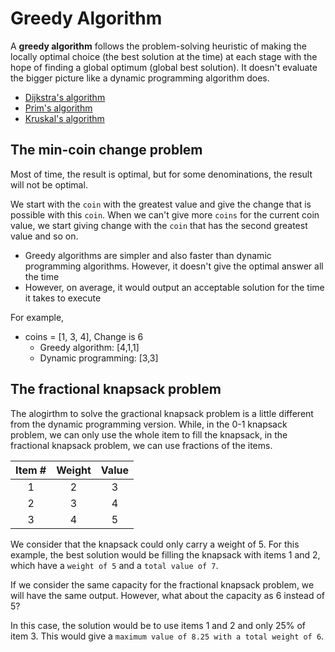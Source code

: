 # Greedy Algorithm

A **greedy algorithm** follows the problem-solving heuristic of making the locally optimal choice (the best solution at the time) at each stage with the hope of finding a global optimum (global best solution). It doesn't evaluate the bigger picture like a dynamic programming algorithm does.

- <a href="https://github.com/PureDevPer/BasicJavaScript/blob/master/Data%20Structure%20and%20Algorithm/Graphs/Shortest%20Path/Dijkstra.js" target=_blank>Dijkstra's algorithm</a>
- <a href="https://github.com/PureDevPer/BasicJavaScript/blob/master/Data%20Structure%20and%20Algorithm/Graphs/Minimum%20Spanning%20Tree/prim.js" target=_blank>Prim's algorithm</a>
- <a href="https://github.com/PureDevPer/BasicJavaScript/blob/master/Data%20Structure%20and%20Algorithm/Graphs/Minimum%20Spanning%20Tree/kruskal.js" target=_blank>Kruskal's algorithm</a>

## The min-coin change problem

Most of time, the result is optimal, but for some denominations, the result will not be optimal.

We start with the `coin` with the greatest value and give the change that is possible with this `coin`. When we can't give more `coins` for the current coin value, we start giving change with the `coin` that has the second greatest value and so on.

- Greedy algorithms are simpler and also faster than dynamic programming algorithms. However, it doesn't give the optimal answer all the time
- However, on average, it would output an acceptable solution for the time it takes to execute

For example,

- coins = [1, 3, 4], Change is 6
  - Greedy algorithm: [4,1,1]
  - Dynamic programming: [3,3]

## The fractional knapsack problem

The alogirthm to solve the gractional knapsack problem is a little different from the dynamic programming version. While, in the 0-1 knapsack problem, we can only use the whole item to fill the knapsack, in the fractional knapsack problem, we can use fractions of the items.

| **Item #** | **Weight** | **Value** |
| :--------: | :--------: | :-------: |
|     1      |     2      |     3     |
|     2      |     3      |     4     |
|     3      |     4      |     5     |

We consider that the knapsack could only carry a weight of 5. For this example, the best solution would be filling the knapsack with items 1 and 2, which have a `weight of 5` and a `total value of 7`.

If we consider the same capacity for the fractional knapsack problem, we will have the same output. However, what about the capacity as 6 instead of 5?

In this case, the solution would be to use items 1 and 2 and only 25% of item 3. This would give a `maximum value of 8.25 with a total weight of 6`.
